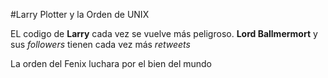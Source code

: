 #Larry Plotter y la Orden de UNIX

EL codigo de **Larry** cada vez se vuelve más peligroso.
**Lord Ballmermort** y sus *followers* tienen cada vez más *retweets*

La orden del Fenix luchara por el bien del mundo
